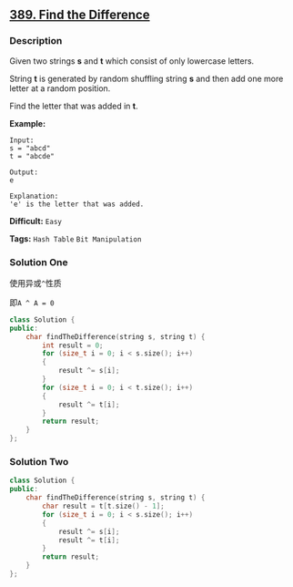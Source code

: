 ## [389. Find the Difference](https://leetcode.com/problems/find-the-difference/#/description)

### Description

Given two strings **s** and **t** which consist of only lowercase letters.

String **t** is generated by random shuffling string **s** and then add one more letter at a random position.

Find the letter that was added in **t**.

**Example:**

```
Input:
s = "abcd"
t = "abcde"

Output:
e

Explanation:
'e' is the letter that was added.
```

**Difficult:** `Easy`

**Tags:** `Hash Table` `Bit Manipulation`

### Solution One

使用异或`^`性质

即`A ^ A = 0`

```c++
class Solution {
public:
    char findTheDifference(string s, string t) {
        int result = 0;
        for (size_t i = 0; i < s.size(); i++)
        {
            result ^= s[i];
        }
        for (size_t i = 0; i < t.size(); i++)
        {
            result ^= t[i];
        }
        return result;
    }
};
```

### Solution Two

```c++
class Solution {
public:
    char findTheDifference(string s, string t) {
        char result = t[t.size() - 1];
        for (size_t i = 0; i < s.size(); i++)
        {
            result ^= s[i];
            result ^= t[i];
        }
        return result;
    }
};
```
